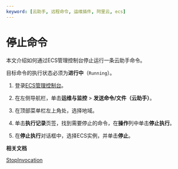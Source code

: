 ```yaml
---
keyword: [云助手, 远程命令, 运维插件, 阿里云, ecs]
---
```


# 停止命令

本文介绍如何通过ECS管理控制台停止运行一条云助手命令。

目标命令的执行状态必须为**进行中**（`Running`）。

1.  登录[ECS管理控制台](https://ecs.console.aliyun.com)。

2.  在左侧导航栏，单击**运维与监控** \> **发送命令/文件（云助手）**。

3.  在顶部菜单栏左上角处，选择地域。

4.  单击**执行记录**页签，找到需要停止的命令，在**操作**列中单击**停止执行**。

5.  在**停止执行**对话框中，选择ECS实例，并单击**停止**。


**相关文档**  


[StopInvocation](/intl.zh-CN/API参考/云助手/StopInvocation.md)

